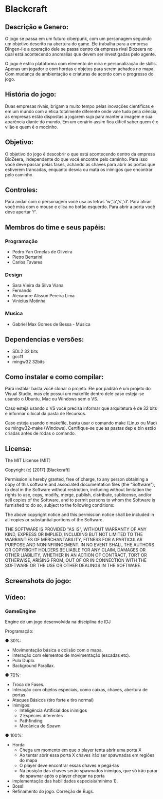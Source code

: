 # Blackcraft
## Descrição e Genero:
  O jogo se passa em um futuro ciberpunk, com um personagem seguindo um objetivo descrito
na abertura do game. Ele trabalha para a empresa Dingen-i e a operação dele se passa
dentro da empresa rival Biozeera no qual está acontecendo anomalias que devem ser investigadas
pelo agente.

  O jogo é estilo plataforma com elemento de mira e personalização de skills. Apenas um
jogador e com hordas e objetos para serem achados no mapa. Com mudança de ambientação e 
criaturas de acordo com o progresso do jogo.

## História do jogo:
  Duas empresas rivais, brigam a muito tempo pelas inovações científicas e
em um mundo com a ética totalmente diferente onde vale tudo pela
ciência, as empresas estão dispostas a jogarem sujo para manter a imagem
e sua aparência diante do mundo. Em um cenário assim fica difícil saber
quem é o vilão e quem é o mocinho.

## Objetivo:
  O objetivo do jogo é descobrir o que está acontecendo dentro da empresa BioZeera, independente
do que você encontre pelo caminho. Para isso você deve passar pelas fases, achando as chaves para abrir
as portas que estiverem trancadas, enquanto desvia ou mata os inimigos que encontrar pelo caminho. 

## Controles:
Para andar com o personagem você usa as letras 'w','a','s','d'. Para atirar você mira com o mouse
e clica no botão esquerdo. Para abrir a porta você deve apertar 'f'.

## Membros do time e seus papéis:
### Programação
- Pedro Yan Ornelas de Oliveira
- Pietro Bertarini
- Carlos Tavares

### Design
- Sara Vieira da Silva Viana
- Fernando
- Alexandre Alisson Pereira Lima
- Vinicius Motinha

### Musica
- Gabriel Max Gomes de Bessa - Música

## Dependencias e versões:
-  SDL2 32 bits
-  gcc11
-  mingw32 32bits

## Como instalar e como compilar:
Para instalar basta você clonar o projeto. Ele por padrão é um projeto do Visual Studio, mas ele possui um
makefile dentro dele caso esteja-se usando o Ubuntu, Mac ou Windows sem o VS. 

Caso esteja usando o VS você precisa informar que arquitetura é de 32 bits e informar o local da pasta de Recursos.

Caso esteja usando o makefile, basta usar o comando make (Linux ou Mac) ou mingw32-make (Windows). Certifique-se 
que as pastas dep e bin estão criadas antes de rodas o comando.

## Licensa:
The MIT License (MIT)

Copyright (c) [2017] [Blackcraft]

Permission is hereby granted, free of charge, to any person obtaining a copy of
this software and associated documentation files (the "Software"), to deal in
the Software without restriction, including without limitation the rights to
use, copy, modify, merge, publish, distribute, sublicense, and/or sell copies of
the Software, and to permit persons to whom the Software is furnished to do so,
subject to the following conditions:

The above copyright notice and this permission notice shall be included in all
copies or substantial portions of the Software.

THE SOFTWARE IS PROVIDED "AS IS", WITHOUT WARRANTY OF ANY KIND, EXPRESS OR
IMPLIED, INCLUDING BUT NOT LIMITED TO THE WARRANTIES OF MERCHANTABILITY, FITNESS
FOR A PARTICULAR PURPOSE AND NONINFRINGEMENT. IN NO EVENT SHALL THE AUTHORS OR
COPYRIGHT HOLDERS BE LIABLE FOR ANY CLAIM, DAMAGES OR OTHER LIABILITY, WHETHER
IN AN ACTION OF CONTRACT, TORT OR OTHERWISE, ARISING FROM, OUT OF OR IN
CONNECTION WITH THE SOFTWARE OR THE USE OR OTHER DEALINGS IN THE SOFTWARE.

## Screenshots do jogo:
## Vídeo:

### GameEngine
Engine de um jogo desenvolvida na disciplina de IDJ

Programação:

● 30%:
  - Movimentação básica e colisão com o mapa.
  - Interação com elementos de movimentação (escadas etc).
  - Pulo Duplo.
  - Background Parallax.
  
● 70%:
  - Troca de Fases.
  - Interação com objetos especiais, como caixas, chaves, abertura de portas
  - Ataques Básicos (tiro forte e tiro normal)
  - Inimigos:
    - Inteligência Artificial dos inimigos
    - 2 Espécies diferentes
    - Pathfinding
    - Mecânica de Spawn
    
● 100%:
  - Horda
    - Chega um momento em que o player tenta abrir uma porta X
    - Ao tentar abrir essa porta X chaves irão ser spawnadas em regiões do mapa
    - O player deve encontrar essas chaves e pegá-las
    - Na posição das chaves serão spawnados inimigos, que só irão
    parar de spawnar após o player chegar na porta
  - Implementação das habilidades especiais(mínimo 1).
  - Boss!
  - Refinamento do jogo. Correção de Bugs.
